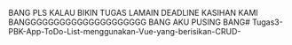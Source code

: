 BANG PLS KALAU BIKIN TUGAS LAMAIN DEADLINE KASIHAN KAMI BANGGGGGGGGGGGGGGGGGGGGG
BANG AKU PUSING BANG# Tugas3-PBK-App-ToDo-List-menggunakan-Vue-yang-berisikan-CRUD-
